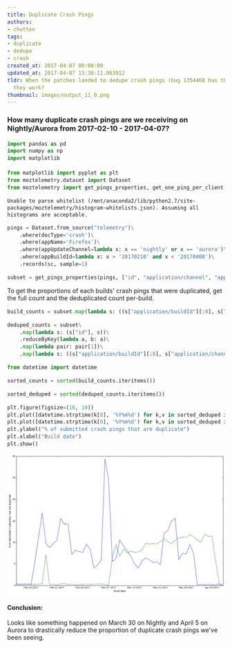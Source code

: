```yaml
---
title: Duplicate Crash Pings
authors:
- chutten
tags:
- duplicate
- dedupe
- crash
created_at: 2017-04-07 00:00:00
updated_at: 2017-04-07 13:38:11.063912
tldr: When the patches landed to dedupe crash pings (bug 1354468 has the list), did
  they work?
thumbnail: images/output_11_0.png
---
```

### How many duplicate crash pings are we receiving on Nightly/Aurora from 2017-02-10 - 2017-04-07?


```python
import pandas as pd
import numpy as np
import matplotlib

from matplotlib import pyplot as plt
from moztelemetry.dataset import Dataset
from moztelemetry import get_pings_properties, get_one_ping_per_client
```
    Unable to parse whitelist (/mnt/anaconda2/lib/python2.7/site-packages/moztelemetry/histogram-whitelists.json). Assuming all histograms are acceptable.



```python
pings = Dataset.from_source("telemetry")\
    .where(docType='crash')\
    .where(appName='Firefox')\
    .where(appUpdateChannel=lambda x: x == 'nightly' or x == 'aurora')\
    .where(appBuildId=lambda x: x > '20170210' and x < '20170408')\
    .records(sc, sample=1)
```

```python
subset = get_pings_properties(pings, ["id", "application/channel", "application/buildId"])
```
To get the proportions of each builds' crash pings that were duplicated, get the full count and the deduplicated count per-build.


```python
build_counts = subset.map(lambda s: ((s["application/buildId"][:8], s["application/channel"]), 1)).countByKey()
```

```python
deduped_counts = subset\
    .map(lambda s: (s["id"], s))\
    .reduceByKey(lambda a, b: a)\
    .map(lambda pair: pair[1])\
    .map(lambda s: ((s["application/buildId"][:8], s["application/channel"]), 1)).countByKey()
```

```python
from datetime import datetime
```

```python
sorted_counts = sorted(build_counts.iteritems())
```

```python
sorted_deduped = sorted(deduped_counts.iteritems())
```

```python
plt.figure(figsize=(16, 10))
plt.plot([datetime.strptime(k[0], '%Y%m%d') for k,v in sorted_deduped if k[1] == 'nightly'], [100.0 * (build_counts[k] - v) / build_counts[k] for k,v in sorted_deduped if k[1] == 'nightly'])
plt.plot([datetime.strptime(k[0], '%Y%m%d') for k,v in sorted_deduped if k[1] == 'aurora'], [100.0 * (build_counts[k] - v) / build_counts[k] for k,v in sorted_deduped if k[1] == 'aurora'])
plt.ylabel("% of submitted crash pings that are duplicate")
plt.xlabel("Build date")
plt.show()
```


![png](images/output_11_0.png)


#### Conclusion:

Looks like something happened on March 30 on Nightly and April 5 on Aurora to drastically reduce the proportion of duplicate crash pings we've been seeing.
